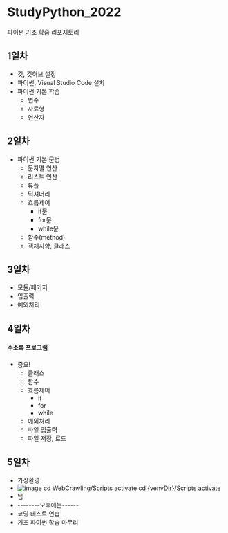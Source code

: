 # StudyPython_2022

파이썬 기초 학습 리포지토리

## 1일차

- 깃, 깃허브 설정
- 파이썬, Visual Studio Code 설치
- 파이썬 기본 학습
  - 변수
  - 자료형
  - 연산자

## 2일차

- 파이썬 기본 문법
  - 문자열 연산
  - 리스트 연산
  - 튜플
  - 딕셔너리
  - 흐름제어
    - if문
    - for문
    - while문
  - 함수(method)
  - 객체지향, 클래스

## 3일차

- 모듈/패키지
- 입출력
- 예외처리

## 4일차

#### 주소록 프로그램

- 중요!
  - 클래스
  - 함수
  - 흐름제어
    - if
    - for
    - while
  - 예외처리
  - 파일 입출력
  - 파일 저장, 로드

## 5일차

- 가상환경
- ![image](https://user-images.githubusercontent.com/83456300/173179258-685a2293-6d97-4594-88f3-255f8905d86b.png)
  cd WebCrawling/Scripts
  activate
  cd {venvDir}/Scripts
  activate
- 팁
- --------오후에는------
- 코딩 테스트 연습
- 기초 파이썬 학습 마무리
